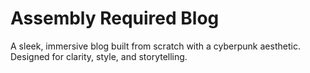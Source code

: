 # Assembly Required Blog

A sleek, immersive blog built from scratch with a cyberpunk aesthetic. Designed for clarity, style, and storytelling.